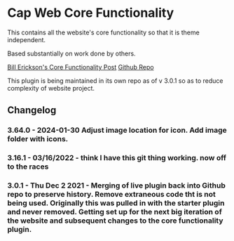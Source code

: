# Cap Web Core Functionality

This contains all the website's core functionality so that it is theme independent.

Based substantially on work done by others.  

[Bill Erickson's Core Functionality Post](http://www.billerickson.net/core-functionality-plugin/)
[Github Repo](https://github.com/billerickson/Core-Functionality/)

This plugin is being maintained in its own repo as of v 3.0.1 so as to reduce complexity of website project. 

## Changelog
### 3.64.0 - 2024-01-30 Adjust image location for icon. Add image folder with icons.
### 3.16.1 - 03/16/2022 - think I have this git thing working. now off to the races 
### 3.0.1 - Thu Dec  2 2021 - Merging of live plugin back into Github repo to preserve history. Remove extraneous code tht is not being used. Originally this was pulled in with the starter plugin and never removed. Getting set up for the next big iteration of the website and subsequent changes to the core functionality plugin. 